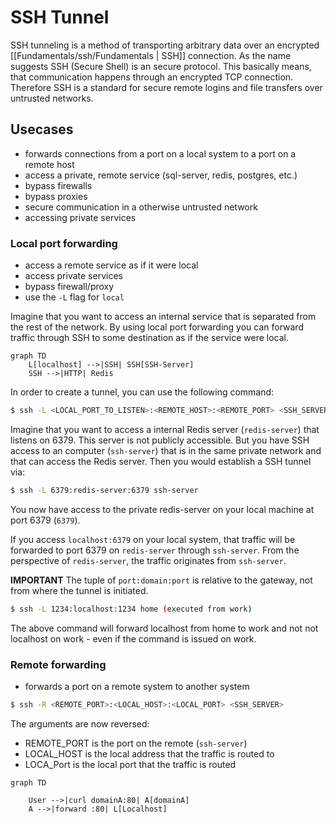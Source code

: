 # SSH Tunnel
SSH tunneling is a method of transporting arbitrary data over an encrypted [[Fundamentals/ssh/Fundamentals | SSH]] connection. As the name suggests SSH (Secure Shell) is an secure protocol. This basically means, that communication happens through an encrypted TCP connection. Therefore SSH is a standard for secure remote logins and file transfers over untrusted networks.


## Usecases
- forwards connections from a port on a local system to a port on a remote host
- access a private, remote service (sql-server, redis, postgres, etc.)
- bypass firewalls
- bypass proxies
- secure communication in a otherwise untrusted network
- accessing private services 



### Local port forwarding

- access a remote service as if it were local
- access private services
- bypass firewall/proxy
- use the `-L` flag for `local`

Imagine that you want to access an internal service that is separated from the rest of the network. By using local port forwarding you can forward traffic through SSH to some destination as if the service were local. 

```mermaid
graph TD
    L[localhost] -->|SSH| SSH[SSH-Server]
    SSH -->|HTTP| Redis
```

In order to create a tunnel, you can use the following command:

```bash
$ ssh -L <LOCAL_PORT_TO_LISTEN>:<REMOTE_HOST>:<REMOTE_PORT> <SSH_SERVER>
```

Imagine that you want to access a internal Redis server (`redis-server`) that listens on 6379. This server is not publicly accessible. But you have SSH access to an computer (`ssh-server`) that is in the same private network and that can access the Redis server. Then you would establish a SSH tunnel via:

```bash
$ ssh -L 6379:redis-server:6379 ssh-server
```

You now have access to the private redis-server on your local machine at port 6379 (`6379`).

If you access `localhost:6379` on your local system, that traffic will be forwarded to port 6379 on `redis-server` through `ssh-server`. From the perspective of `redis-server`, the traffic originates from `ssh-server`.

**IMPORTANT**
The tuple of `port:domain:port` is relative to the gateway, not from where the tunnel is initiated. 

```bash
$ ssh -L 1234:localhost:1234 home (executed from work)
```

The above command will forward localhost from home to work and not not localhost on work - even if the command is issued on work.


### Remote forwarding
- forwards a port on a remote system to another system


```bash
$ ssh -R <REMOTE_PORT>:<LOCAL_HOST>:<LOCAL_PORT> <SSH_SERVER>
```

The arguments are now reversed:

* REMOTE_PORT is the port on the remote (`ssh-server`)
* LOCAL_HOST is the local address that the traffic is routed to
* LOCA_Port is the local port that the traffic is routed

```mermaid
graph TD

    User -->|curl domainA:80| A[domainA]
    A -->|forward :80| L[Localhost]
```